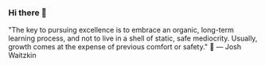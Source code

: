 ### Hi there 👋
"The key to pursuing excellence is to embrace an organic, long-term learning process, and not to live in a shell of static, safe mediocrity. Usually, growth comes at the expense of previous comfort or safety."  👋
— Josh Waitzkin

<!--
**Bbeyenene/Bbeyenene** is a ✨ _special_ ✨ repository because its `README.md` (this file) appears on your GitHub profile.

Here are some ideas to get you started:

- 🔭 I’m currently working on ...
- 🌱 I’m currently learning ...
- 👯 I’m looking to collaborate on ...
- 🤔 I’m looking for help with ...
- 💬 Ask me about ...
- 📫 How to reach me: ...
- 😄 Pronouns: ...
- ⚡ Fun fact: ...
-->
